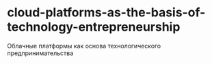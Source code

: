 # cloud-platforms-as-the-basis-of-technology-entrepreneurship
Облачные платформы как основа технологического предпринимательства

